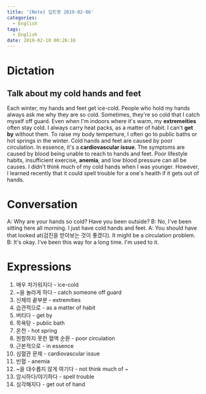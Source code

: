 ```yaml
---
title: '[Note] 입트영 2019-02-06'
categories:
  - English
tags:
  - English
date: 2019-02-10 00:26:16
---
```


# Dictation

## Talk about my cold hands and feet

Each winter, my hands and feet get ice-cold. People who hold my hands always ask me why they are so cold. Sometimes, they're so cold that I catch myself off guard. Even when I'm indoors where it's warm, my **extremeities** often stay cold. I always carry heat packs, as a matter of habit. I can't **get by** without them. To raise my body temperture, I often go to public baths or hot springs in the winter. Cold hands and feet are caused by poor circulation. In essence, it's a **cardiovascular issue**. The symptoms are caused by blood being unable to reach to hands and feet. Poor lifestyle habits, insufficient exercise, **anemia**, and low blood pressure can all be causes. I didn't think much of my cold hands when I was younger. However, I learned recently that it could spell trouble for a one's health if it gets out of hands.

# Conversation

A: Why are your hands so cold? Have you been outside?
B: No, I've been sitting here all morning. I just have cold hands and feet.
A: You should have that looked at(검진을 받아보는 것이 좋겠다). It might be a circulation problem.
B: It's okay. I've been this way for a long time. I'm used to it.


# Expressions

1. 매우 차가워지다 - ice-cold
2. ~을 놀라게 하다 - catch someone off guard
3. 신체의 끝부분 - extremities
4. 습관적으로 - as a matter of habit
5. 버티다 - get by
6. 목욕탕 - public bath
7. 온천 - hot spring
8. 원할하지 못한 혈액 순환 - poor circulation
9. 근본적으로 - in essence
10. 심혈관 문제 - cardiovascular issue
11. 빈혈 - anemia
12. ~을 대수롭지 않게 여기다 - not think much of ~
13. 암시하다/야기하다 - spell trouble
14. 심각해지다 - get out of hand